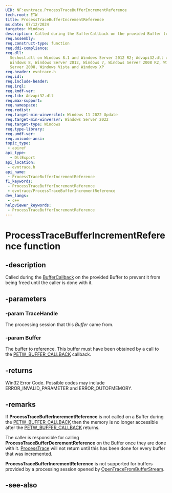 ```yaml
---
UID: NF:evntrace.ProcessTraceBufferIncrementReference
tech.root: ETW
title: ProcessTraceBufferIncrementReference
ms.date: 07/12/2024
targetos: Windows
description: Called during the BufferCallback on the provided Buffer to prevent it from being freed until the caller is done with it.
req.assembly: 
req.construct-type: function
req.ddi-compliance: 
req.dll:
  Sechost.dll on Windows 8.1 and Windows Server 2012 R2; Advapi32.dll on
  Windows 8, Windows Server 2012, Windows 7, Windows Server 2008 R2, Windows
  Server 2008, Windows Vista and Windows XP
req.header: evntrace.h
req.idl: 
req.include-header: 
req.irql: 
req.kmdf-ver: 
req.lib: Advapi32.dll
req.max-support: 
req.namespace: 
req.redist: 
req.target-min-winverclnt: Windows 11 2022 Update
req.target-min-winversvr: Windows Server 2022
req.target-type: Windows
req.type-library: 
req.umdf-ver: 
req.unicode-ansi: 
topic_type:
 - apiref
api_type:
  - DllExport
api_location:
 - evntrace.h
api_name:
 - ProcessTraceBufferIncrementReference
f1_keywords:
 - ProcessTraceBufferIncrementReference
 - evntrace/ProcessTraceBufferIncrementReference
dev_langs:
 - c++
helpviewer_keywords:
 - ProcessTraceBufferIncrementReference
---
```


# ProcessTraceBufferIncrementReference function

## -description

Called during the [BufferCallback](nc-evntrace-petw_buffer_callback.md) on the provided Buffer to prevent it from being freed until the caller is done with it.

## -parameters

### -param TraceHandle

The processing session that this *Buffer* came from.

### -param Buffer

The buffer to reference. This buffer must have been obtained by a call to the [PETW_BUFFER_CALLBACK](nc-evntrace-petw_buffer_callback.md) callback.

## -returns

Win32 Error Code. Possible codes may include ERROR_INVALID_PARAMETER and ERROR_OUTOFMEMORY.

## -remarks

If **ProcessTraceBufferIncrementReference** is not called on a Buffer during the [PETW_BUFFER_CALLBACK](nc-evntrace-petw_buffer_callback.md) then the memory is no longer accessible after the [PETW_BUFFER_CALLBACK](nc-evntrace-petw_buffer_callback.md) returns.

The caller is responsible for calling **ProcessTraceBufferDecrementReference** on the Buffer once they are done with it. [ProcessTrace](nf-evntrace-processtrace.md) will not return until this has been done for every buffer that was incremented.

**ProcessTraceBufferIncrementReference** is not supported for buffers provided by a processing session opened by [OpenTraceFromBufferStream](nf-evntrace-opentracefrombufferstream.md).

## -see-also
